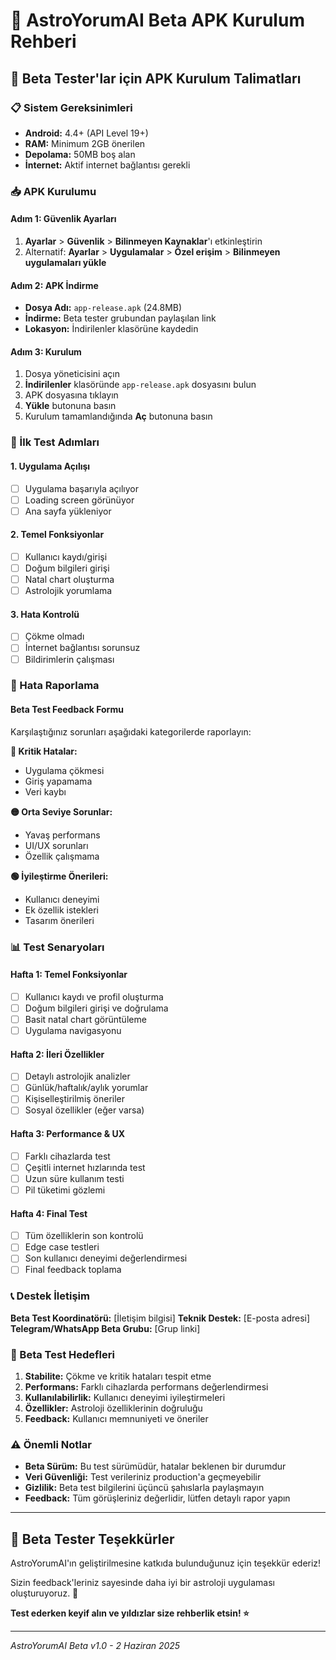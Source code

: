 # 📱 AstroYorumAI Beta APK Kurulum Rehberi

## 🚀 Beta Tester'lar için APK Kurulum Talimatları

### 📋 Sistem Gereksinimleri
- **Android:** 4.4+ (API Level 19+)  
- **RAM:** Minimum 2GB önerilen
- **Depolama:** 50MB boş alan
- **İnternet:** Aktif internet bağlantısı gerekli

### 📥 APK Kurulumu

#### Adım 1: Güvenlik Ayarları
1. **Ayarlar** > **Güvenlik** > **Bilinmeyen Kaynaklar**'ı etkinleştirin
2. Alternatif: **Ayarlar** > **Uygulamalar** > **Özel erişim** > **Bilinmeyen uygulamaları yükle**

#### Adım 2: APK İndirme
- **Dosya Adı:** `app-release.apk` (24.8MB)
- **İndirme:** Beta tester grubundan paylaşılan link
- **Lokasyon:** İndirilenler klasörüne kaydedin

#### Adım 3: Kurulum
1. Dosya yöneticisini açın
2. **İndirilenler** klasöründe `app-release.apk` dosyasını bulun
3. APK dosyasına tıklayın
4. **Yükle** butonuna basın
5. Kurulum tamamlandığında **Aç** butonuna basın

### 🧪 İlk Test Adımları

#### 1. Uygulama Açılışı
- [ ] Uygulama başarıyla açılıyor
- [ ] Loading screen görünüyor
- [ ] Ana sayfa yükleniyor

#### 2. Temel Fonksiyonlar
- [ ] Kullanıcı kaydı/girişi
- [ ] Doğum bilgileri girişi
- [ ] Natal chart oluşturma
- [ ] Astrolojik yorumlama

#### 3. Hata Kontrolü
- [ ] Çökme olmadı
- [ ] İnternet bağlantısı sorunsuz
- [ ] Bildirimlerin çalışması

### 🐛 Hata Raporlama

#### Beta Test Feedback Formu
Karşılaştığınız sorunları aşağıdaki kategorilerde raporlayın:

**🔴 Kritik Hatalar:**
- Uygulama çökmesi
- Giriş yapamama
- Veri kaybı

**🟡 Orta Seviye Sorunlar:**
- Yavaş performans
- UI/UX sorunları
- Özellik çalışmama

**🟢 İyileştirme Önerileri:**
- Kullanıcı deneyimi
- Ek özellik istekleri
- Tasarım önerileri

### 📊 Test Senaryoları

#### Hafta 1: Temel Fonksiyonlar
- [ ] Kullanıcı kaydı ve profil oluşturma
- [ ] Doğum bilgileri girişi ve doğrulama
- [ ] Basit natal chart görüntüleme
- [ ] Uygulama navigasyonu

#### Hafta 2: İleri Özellikler  
- [ ] Detaylı astrolojik analizler
- [ ] Günlük/haftalık/aylık yorumlar
- [ ] Kişiselleştirilmiş öneriler
- [ ] Sosyal özellikler (eğer varsa)

#### Hafta 3: Performance & UX
- [ ] Farklı cihazlarda test
- [ ] Çeşitli internet hızlarında test
- [ ] Uzun süre kullanım testi
- [ ] Pil tüketimi gözlemi

#### Hafta 4: Final Test
- [ ] Tüm özelliklerin son kontrolü
- [ ] Edge case testleri
- [ ] Son kullanıcı deneyimi değerlendirmesi
- [ ] Final feedback toplama

### 📞 Destek İletişim

**Beta Test Koordinatörü:** [İletişim bilgisi]
**Teknik Destek:** [E-posta adresi]
**Telegram/WhatsApp Beta Grubu:** [Grup linki]

### 🎯 Beta Test Hedefleri

1. **Stabilite:** Çökme ve kritik hataları tespit etme
2. **Performans:** Farklı cihazlarda performans değerlendirmesi  
3. **Kullanılabilirlik:** Kullanıcı deneyimi iyileştirmeleri
4. **Özellikler:** Astroloji özelliklerinin doğruluğu
5. **Feedback:** Kullanıcı memnuniyeti ve öneriler

### ⚠️ Önemli Notlar

- **Beta Sürüm:** Bu test sürümüdür, hatalar beklenen bir durumdur
- **Veri Güvenliği:** Test verileriniz production'a geçmeyebilir
- **Gizlilik:** Beta test bilgilerini üçüncü şahıslarla paylaşmayın
- **Feedback:** Tüm görüşleriniz değerlidir, lütfen detaylı rapor yapın

---

## 🌟 Beta Tester Teşekkürler

AstroYorumAI'ın geliştirilmesine katkıda bulunduğunuz için teşekkür ederiz! 

Sizin feedback'leriniz sayesinde daha iyi bir astroloji uygulaması oluşturuyoruz. 🙏

**Test ederken keyif alın ve yıldızlar size rehberlik etsin! ⭐**

---
*AstroYorumAI Beta v1.0 - 2 Haziran 2025*
